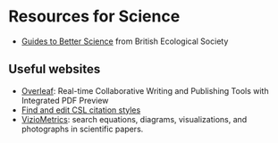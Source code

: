 # Resources for Science

  - [Guides to Better
    Science](https://www.britishecologicalsociety.org/publications/guides-to/)
    from British Ecological Society

## Useful websites

  - [Overleaf](https://www.overleaf.com/): Real-time Collaborative
    Writing and Publishing Tools with Integrated PDF Preview
  - [Find and edit CSL citation
    styles](http://editor.citationstyles.org/about/)
  - [VizioMetrics](http://viziometrics.org/): search equations,
    diagrams, visualizations, and photographs in scientific papers.
